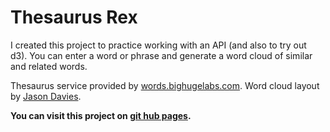 Thesaurus Rex
==============

I created this project to practice working with an API (and also to try out d3). You can enter a word or phrase and generate a word cloud of similar and related words.

Thesaurus service provided by [words.bighugelabs.com](http://words.bighugelabs.com). Word cloud layout by [Jason Davies](http://www.jasondavies.com/word-cloud/).

**You can visit this project on [git hub pages](http://erabug.github.io/thesaurus-rex).**
